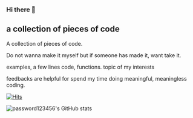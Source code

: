 ### Hi there 👋
## a collection of pieces of code

A collection of pieces of code.

Do not wanna make it myself but if someone has made it, want take it.

examples, a few lines code, functions. topic of my interests

feedbacks are helpful for spend my time doing meaningful, meaningless coding.

[![Hits](https://hits.seeyoufarm.com/api/count/incr/badge.svg?url=https%3A%2F%2Fgithub.com%2Fpassword123456%2Fhit-counter&count_bg=%2379C83D&title_bg=%23555555&icon=&icon_color=%23E7E7E7&title=hits&edge_flat=false)](https://hits.seeyoufarm.com)


![password123456's GitHub stats](https://github-readme-stats.vercel.app/api?username=password123456&theme=graywhite&show_icons=true)



<!--
**password123456/password123456** is a ✨ _special_ ✨ repository because its `README.md` (this file) appears on your GitHub profile.

Here are some ideas to get you started:

- 🔭 I’m currently working on ...
- 🌱 I’m currently learning ...
- 👯 I’m looking to collaborate on ...
- 🤔 I’m looking for help with ...
- 💬 Ask me about ...
- 📫 How to reach me: ...
- 😄 Pronouns: ...
- ⚡ Fun fact: ...
-->
